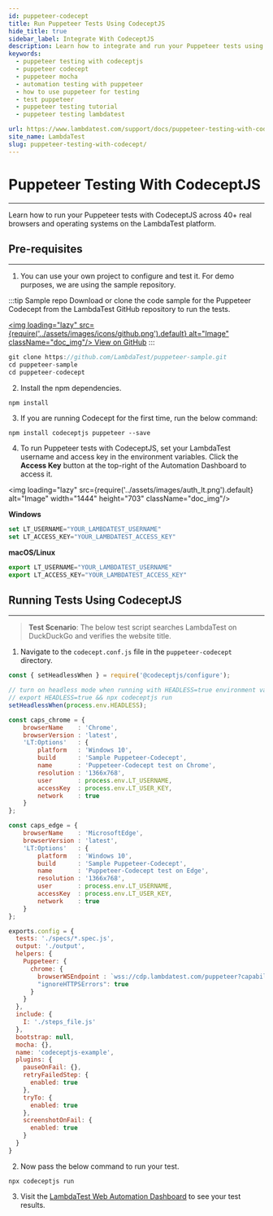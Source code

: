 ```yaml
---
id: puppeteer-codecept
title: Run Puppeteer Tests Using CodeceptJS
hide_title: true
sidebar_label: Integrate With CodeceptJS
description: Learn how to integrate and run your Puppeteer tests using CodeceptJS across 40+ browser versions on the LambdaTest platform.
keywords:
  - puppeteer testing with codeceptjs
  - puppeteer codecept
  - puppeteer mocha
  - automation testing with puppeteer
  - how to use puppeteer for testing
  - test puppeteer
  - puppeteer testing tutorial
  - puppeteer testing lambdatest

url: https://www.lambdatest.com/support/docs/puppeteer-testing-with-codecept/
site_name: LambdaTest
slug: puppeteer-testing-with-codecept/
---
```

<script type="application/ld+json"
      dangerouslySetInnerHTML={{ __html: JSON.stringify({
       "@context": "https://schema.org",
        "@type": "BreadcrumbList",
        "itemListElement": [{
          "@type": "ListItem",
          "position": 1,
          "name": "LambdaTest",
          "item": "https://www.lambdatest.com"
        },{
          "@type": "ListItem",
          "position": 2,
          "name": "Support",
          "item": "https://www.lambdatest.com/support/docs/"
        },{
          "@type": "ListItem",
          "position": 3,
          "name": "Puppeteer Testing With CodeceptJS",
          "item": "https://www.lambdatest.com/support/docs/puppeteer-testing-with-codecept/"
        }]
      })
    }}
></script>

# Puppeteer Testing With CodeceptJS
* * *

Learn how to run your Puppeteer tests with CodeceptJS across 40+ real browsers and operating systems on the LambdaTest platform. 

## Pre-requisites
***

1. You can use your own project to configure and test it. For demo purposes, we are using the sample repository.

:::tip Sample repo
Download or clone the code sample for the Puppeteer Codecept from the LambdaTest GitHub repository to run the tests.

<a href="https://github.com/LambdaTest/puppeteer-sample" className="github__anchor"><img loading="lazy" src={require('../assets/images/icons/github.png').default} alt="Image" className="doc_img"/> View on GitHub</a>
:::

```js
git clone https://github.com/LambdaTest/puppeteer-sample.git
cd puppeteer-sample
cd puppeteer-codecept

```

2. Install the npm dependencies.

```
npm install
```

3. If you are running Codecept for the first time, run the below command:

```
npm install codeceptjs puppeteer --save
```

4. To run Puppeteer tests with CodeceptJS, set your LambdaTest username and access key in the environment variables. Click the **Access Key** button at the top-right of the Automation Dashboard to access it.

<img loading="lazy" src={require('../assets/images/auth_lt.png').default} alt="Image" width="1444" height="703"  className="doc_img"/>


**Windows**

```js
set LT_USERNAME="YOUR_LAMBDATEST_USERNAME"
set LT_ACCESS_KEY="YOUR_LAMBDATEST_ACCESS_KEY"
```

**macOS/Linux**

```js
export LT_USERNAME="YOUR_LAMBDATEST_USERNAME"
export LT_ACCESS_KEY="YOUR_LAMBDATEST_ACCESS_KEY"
```

## Running Tests Using CodeceptJS
--- 

>**Test Scenario**: The below test script searches LambdaTest on DuckDuckGo and verifies the website title.

1. Navigate to the `codecept.conf.js` file in the `puppeteer-codecept` directory.


```js
const { setHeadlessWhen } = require('@codeceptjs/configure');

// turn on headless mode when running with HEADLESS=true environment variable
// export HEADLESS=true && npx codeceptjs run
setHeadlessWhen(process.env.HEADLESS);

const caps_chrome = {
	browserName    : 'Chrome',
	browserVersion : 'latest',
	'LT:Options'   : {
		platform   : 'Windows 10',
		build      : 'Sample Puppeteer-Codecept',
		name       : 'Puppeteer-Codecept test on Chrome',
		resolution : '1366x768',
		user       : process.env.LT_USERNAME,
		accessKey  : process.env.LT_USER_KEY,
		network    : true
	}
};

const caps_edge = {
	browserName    : 'MicrosoftEdge',
	browserVersion : 'latest',
	'LT:Options'   : {
		platform   : 'Windows 10',
		build      : 'Sample Puppeteer-Codecept',
		name       : 'Puppeteer-Codecept test on Edge',
		resolution : '1366x768',
		user       : process.env.LT_USERNAME,
		accessKey  : process.env.LT_USER_KEY,
		network    : true
	}
};

exports.config = {
  tests: './specs/*.spec.js',
  output: './output',
  helpers: {
    Puppeteer: {
      chrome: {
        browserWSEndpoint : `wss://cdp.lambdatest.com/puppeteer?capabilities=${encodeURIComponent(JSON.stringify(caps_chrome))}`,
        "ignoreHTTPSErrors": true
      }
    }
  },
  include: {
    I: './steps_file.js'
  },
  bootstrap: null,
  mocha: {},
  name: 'codeceptjs-example',
  plugins: {
    pauseOnFail: {},
    retryFailedStep: {
      enabled: true
    },
    tryTo: {
      enabled: true
    },
    screenshotOnFail: {
      enabled: true
    }
  }
}
```

2. Now pass the below command to run your test.

```
npx codeceptjs run
```

3. Visit the [LambdaTest Web Automation Dashboard](https://automation.lambdatest.com/build) to see your test results.
